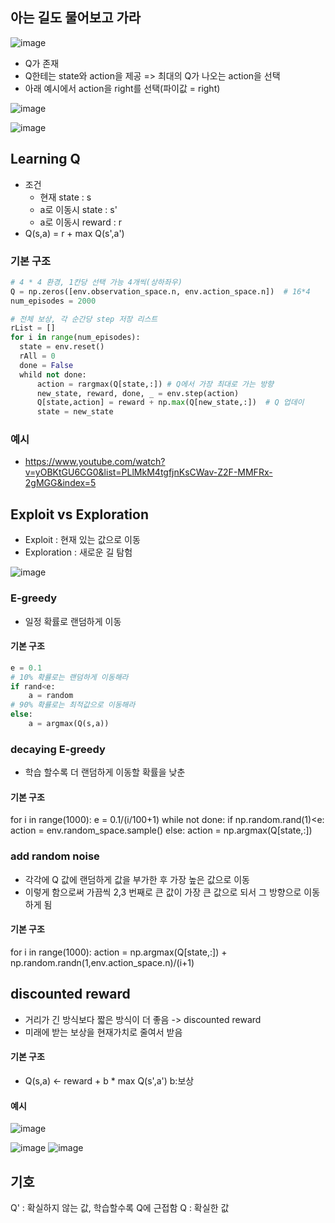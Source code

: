 ## 아는 길도 물어보고 가라
![image](https://user-images.githubusercontent.com/63588046/221782530-92174276-f8e8-4e95-aa8b-a3c055e8e5e6.png)

* Q가 존재
* Q한테는 state와 action을 제공 => 최대의 Q가 나오는 action을 선택
* 아래 예시에서 action을 right를 선택(파이값 = right)

![image](https://user-images.githubusercontent.com/63588046/221783628-414062b6-ed19-48c4-be37-b8d10c42ed23.png)

![image](https://user-images.githubusercontent.com/63588046/221785075-a60486a3-a547-4e3c-9206-d43e681180fb.png)


## Learning Q
* 조건
  - 현재 state : s
  - a로 이동시 state : s'
  - a로 이동시 reward : r
* Q(s,a) = r + max Q(s',a') 


### 기본 구조
```python
# 4 * 4 환경, 1칸당 선택 가능 4개씩(상하좌우)
Q = np.zeros([env.observation_space.n, env.action_space.n])  # 16*4
num_episodes = 2000

# 전체 보상, 각 순간당 step 저장 리스트
rList = []
for i in range(num_episodes):
  state = env.reset()
  rAll = 0
  done = False
  whild not done:
      action = rargmax(Q[state,:]) # Q에서 가장 최대로 가는 방향
      new_state, reward, done, _ = env.step(action)
      Q[state,action] = reward + np.max(Q[new_state,:])  # Q 업데이
      state = new_state
```

### 예시
* https://www.youtube.com/watch?v=yOBKtGU6CG0&list=PLlMkM4tgfjnKsCWav-Z2F-MMFRx-2gMGG&index=5

## Exploit vs Exploration
* Exploit : 현재 있는 값으로 이동
* Exploration : 새로운 길 탐험

![image](https://user-images.githubusercontent.com/63588046/221913385-6d9ef7bd-19c0-40b2-a1f3-8ca8155b01d9.png)


### E-greedy
* 일정 확률로 랜덤하게 이동
#### 기본 구조
```python
e = 0.1
# 10% 확률로는 랜덤하게 이동해라
if rand<e:
    a = random
# 90% 확률로는 최적값으로 이동해라
else:
    a = argmax(Q(s,a))
```
### decaying E-greedy
* 학습 할수록 더 랜덤하게 이동할 확률을 낮춘
#### 기본 구조
for i in range(1000):
    e = 0.1/(i/100+1)
    while not done:
        if np.random.rand(1)<e:
          action = env.random_space.sample()
        else:
          action = np.argmax(Q[state,:])

### add random noise
* 각각에 Q 값에 랜덤하게 값을 부가한 후 가장 높은 값으로 이동
* 이렇게 함으로써 가끔씩 2,3 번째로 큰 값이 가장 큰 값으로 되서 그 방향으로 이동하게 됨

#### 기본 구조
for i in range(1000):
    action = np.argmax(Q[state,:]) + np.random.randn(1,env.action_space.n)/(i+1) 

## discounted reward
* 거리가 긴 방식보다 짧은 방식이 더 좋음 -> discounted reward
* 미래에 받는 보상을 현재가치로 줄여서 받음
#### 기본 구조
* Q(s,a) <- reward + b * max Q(s',a')  b:보상

#### 예시
![image](https://user-images.githubusercontent.com/63588046/221918119-252c2d20-d8ac-4c02-b1fc-9e0956d9b164.png)



![image](https://user-images.githubusercontent.com/63588046/221915886-b1fec45d-94bd-4263-bed6-d6e686f9dbfd.png)
![image](https://user-images.githubusercontent.com/63588046/221916632-254cb752-ce32-437e-a23d-e59e0024ba3e.png)


## 기호
Q' : 확실하지 않는 값, 학습할수록 Q에 근접함
Q : 확실한 값


